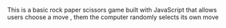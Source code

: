 This is a basic rock paper scissors game built with JavaScript that allows users choose a move , them the computer randomly selects its own move

